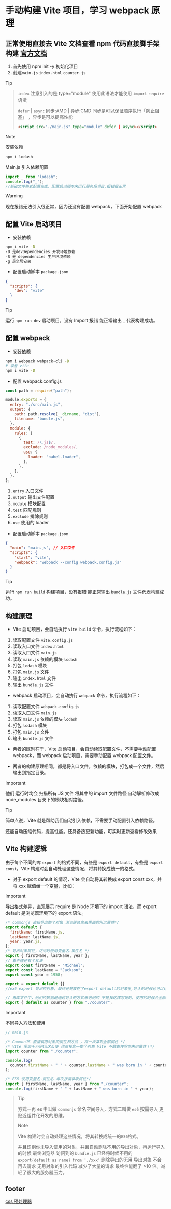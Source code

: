 # 手动构建 Vite 项目，学习 webpack 原理

## 正常使用直接去 Vite 文档查看 npm 代码直接脚手架构建 [官方文档](https://vitejs.cn/)

1. 首先使用 npm init -y 初始化项目
2. 创建`main.js` `index.html` `counter.js`

> [!TIP]
>
> > `index` 注意引入的是 type="module" 使用此语法才能使用 `import` `require` 语法
> >
> > `defer` | `async` 同步:AMD | 异步:CMD 同步是可以保证顺序执行「防止阻塞」 ，异步是可以提高性能
> >
> > ```html
> > <script src="./main.js" type="module" defer | async></script>
> > ```
>
> > [!NOTE]
> > 安装依赖
> >
> > ```bash
> > npm i lodash
> > ```
> >
> > Main.js 引入依赖配置
> >
> > ```javascript
> > import _ from "lodash";
> > console.log("_");
> > //基础文件格式配置完成，配置启动脚本来运行服务段项目,报错很正常
> > ```
>
> > [!WARNING]
> > 现在报错无法引入很正常，因为还没有配置 webpack，下面开始配置 webpack

## 配置 Vite 启动项目

- 安装依赖

```bash
npm i vite -D
-D 是devDependencies 开发环境依赖
-S 是 dependencies 生产环境依赖
-g 是全局安装
```

- 配置启动脚本 `package.json`

```json
{
  "scripts": {
    "dev": "vite"
  }
}
```

> [!TIP]
> 运行 `npm run dev` 启动项目，没有 Import 报错 能正常输出 `_` 代表构建成功。

## 配置 webpack

- 安装依赖

```bash
npm i webpack webpack-cli -D
# 或者 vite
npm i vite -D
```

- 配置 webpack.config.js

```javascript
const path = require("path");

module.exports = {
  entry: "./src/main.js",
  output: {
    path: path.resolve(__dirname, "dist"),
    filename: "bundle.js",
  },
  module: {
    rules: [
      {
        test: /\.js$/,
        exclude: /node_modules/,
        use: {
          loader: "babel-loader",
        },
      },
    ],
  },
};
```

1. `entry` 入口文件
2. `output` 输出文件配置
3. `module` 模块配置
4. `test` 匹配规则
5. `exclude` 排除规则
6. `use` 使用的 loader

- 配置启动脚本 `package.json`

```json
{
  "main": "main.js", // 入口文件
  "scripts": {
    "start": "vite",
    "webpack": "webpack --config webpack.config.js"
  }
}
```

> [!TIP]
> 运行 `npm run build` 构建项目，没有报错 能正常输出 `bundle.js` 文件代表构建成功。

## 构建原理

- Vite 启动项目，会自动执行 `vite build` 命令，执行流程如下：

1. 读取配置文件 `vite.config.js`
2. 读取入口文件 `index.html`
3. 读取入口文件 `main.js`
4. 读取 `main.js` 依赖的模块 `lodash`
5. 打包 `lodash` 模块
6. 打包 `main.js` 文件
7. 输出 `index.html` 文件
8. 输出 `bundle.js` 文件

- webpack 启动项目，会自动执行 `webpack` 命令，执行流程如下：

1. 读取配置文件 `webpack.config.js`
2. 读取入口文件 `main.js`
3. 读取 `main.js` 依赖的模块 `lodash`
4. 打包 `lodash` 模块
5. 打包 `main.js` 文件
6. 输出 `bundle.js` 文件

- 两者的区别在于，Vite 启动项目，会自动读取配置文件，不需要手动配置 webpack，而 webpack 启动项目，需要手动配置 webpack 配置文件。

- 两者的构建原理相同，都是将入口文件，依赖的模块，打包成一个文件，然后输出到指定目录。

> [!IMPORTANT]
> 他们 运行时均会 扫描所有 JS 文件 将其中的 import 文件路径 自动解析修改成 node_modules 目录下的模块相对路径。
>
> > [!TIP]
> > 简单点说，Vite 就是帮助我们自动引入依赖，不需要手动配置引入依赖路径。
> >
> > 还能自动压缩代码，提高性能。还具备热更新功能，可实时更新查看修改效果

## Vite 构建逻辑

由于每个不同的库 `export` 的格式不同，有些是 `export default`，有些是 `export const`，Vite 构建时会自动处理这些情况，将其转换成统一的格式。

- 对于 export default 的情况，Vite 会自动将其转换成 export const xxx，并将 xxx 赋值给一个变量，比如：

> [!IMPORTANT]
> 导出格式差异，直观展示 require 是 Node 环境下的 import 语法，而 export default 是浏览器环境下的 export 语法。

```javascript
/* commonjs 直接导出整个对象 浏览器会拿去里面的所以属性*/
export default {
  firstName: firstName.js,
  lastName: lastName.js,
  year: year.js,
};
/* 导出对象属性，访问时使用变量名.属性名 */
export { firstName, lastName, year };
// 看不懂还有个写法
export const firstName = "Michael";
export const lastName = "Jackson";
export const year = 1958;

export = export default {}
//ex6 export 导出的对象，最终还是放在了export default的对象里,导入的时候也可以选择直接导入整个对象或者按需导入属性。

// 再库文件中，他们的数据是通过导入的方式来访问的 不是我这样写死的，使用的时候会全部导入进来运行加载。
export { default as counter } from "./counter";
```

> [!IMPORTANT]
> 不同导入方法和使用

```javascript
// main.js

/* CommonJS 直接调用对象的属性和方法 ，将一次拿取全部属性 */
/* VIte 里面千万别tm这么使 你直接拿一整个对象 Vite 不敢去移除你未用属性！*/
import counter from "./counter";

console.log(
  counter.firstName + " " + counter.lastName + " was born in " + counter.year
);

/* ES6 使用变量名.属性名 每次按需拿取属性*/
import { firstName, lastName, year } from "./counter";
console.log(firstName + " " + lastName + " was born in " + year);
```

> > [!TIP]
> > 方式一再 es 中叫做 `commonjs` 命名空间导入，方式二叫做 `es6` 按需导入 更贴近组件化开发的思维。
>
> > [!NOTE]
> > Vite 构建时会自动处理这些情况，将其转换成统一的`ES6`格式。
> >
> > 并且识别你未导入使用的对象，并且自动删除不用的导出对象，再运行导入的时候 最终浏览器 访问到的 `bundle.js` 已经将时候不用的 `export{default as name} from './xxx'` 删除导出的无用 导出对象 不会再去请求 无用对象的引入代码 减少了大量的请求 最终性能翻了 >10 倍。减轻了很大的服务器压力。

## footer

[css 预处理器](Css.md)
